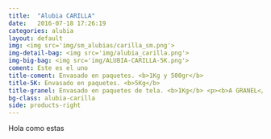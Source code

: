 ```yaml
---
title:  "Alubia CARILLA"
date:   2016-07-18 17:26:19
categories: alubia
layout: default
img: <img src='img/sm_alubias/carilla_sm.png'>
img-detail-bag: <img src='img/alubia_carilla.png'>
img-big-bag: <img src='img/ALUBIA-CARILLA-5K.png'>
coment: Este es el uno
title-coment: Envasado en paquetes. <b>1Kg y 500gr</b>
title-5K: Envasado en paquetes. <b>5Kg</b>
title-granel: Envasado en paquetes de tela. <b>1Kg</b> <p><b>A GRANEL</b><br> Envasado en sacos de <b>10Kg, 25Kg y bolsa de 5Kg</b> 
bg-class: alubia-carilla
side: products-right
---
```


Hola como estas